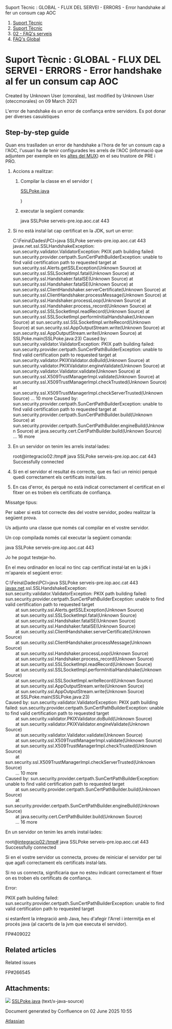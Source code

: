 Suport Tècnic : GLOBAL - FLUX DEL SERVEI - ERRORS - Error handshake al fer un consum cap AOC  

1.  [Suport Tècnic](index.md)
2.  [Suport Tècnic](13893782.md)
3.  [02 - FAQ's serveis](26313393.md)
4.  [FAQ's Global](28705585.md)

Suport Tècnic : GLOBAL - FLUX DEL SERVEI - ERRORS - Error handshake al fer un consum cap AOC
============================================================================================

Created by Unknown User (cmoralea), last modified by Unknown User (oteccmorales) on 09 March 2021

L'error de handshake és un error de confiança entre servidors. Es pot donar per diverses casuístiques

Step-by-step guide
------------------

Quan ens traslladen un error de handshake a l'hora de fer un consum cap a l'AOC, l'usuari ha de tenir configurades les arrels de l'AOC (informació que adjuntem per exemple en les [altes del MUX](26313555.md)) en el seu trustore de PRE i PRO.

1.  Accions a realitzar:  
    1.  Compilar la classe en el servidor (
        
        [SSLPoke.java](attachments/26313606/30868408.java)
        
        )
    2.  executar la següent comanda:  
          
        
        java SSLPoke serveis-pre.iop.aoc.cat 443
        
2.  Si no està instal·lat cap certificat en la JDK, surt un error:
    
    C:\\Feina\\Dades\\PCI>java SSLPoke serveis-pre.iop.aoc.cat 443
    javax.net.ssl.SSLHandshakeException: sun.security.validator.ValidatorException: PKIX path building failed: sun.security.provider.certpath.SunCertPathBuilderException: unable to find valid certification path to requested target
            at sun.security.ssl.Alerts.getSSLException(Unknown Source)
            at sun.security.ssl.SSLSocketImpl.fatal(Unknown Source)
            at sun.security.ssl.Handshaker.fatalSE(Unknown Source)
            at sun.security.ssl.Handshaker.fatalSE(Unknown Source)
            at sun.security.ssl.ClientHandshaker.serverCertificate(Unknown Source)
            at sun.security.ssl.ClientHandshaker.processMessage(Unknown Source)
            at sun.security.ssl.Handshaker.processLoop(Unknown Source)
            at sun.security.ssl.Handshaker.process\_record(Unknown Source)
            at sun.security.ssl.SSLSocketImpl.readRecord(Unknown Source)
            at sun.security.ssl.SSLSocketImpl.performInitialHandshake(Unknown Source)
            at sun.security.ssl.SSLSocketImpl.writeRecord(Unknown Source)
            at sun.security.ssl.AppOutputStream.write(Unknown Source)
            at sun.security.ssl.AppOutputStream.write(Unknown Source)
            at SSLPoke.main(SSLPoke.java:23)
    Caused by: sun.security.validator.ValidatorException: PKIX path building failed: sun.security.provider.certpath.SunCertPathBuilderException: unable to find valid certification path to requested target
            at sun.security.validator.PKIXValidator.doBuild(Unknown Source)
            at sun.security.validator.PKIXValidator.engineValidate(Unknown Source)
            at sun.security.validator.Validator.validate(Unknown Source)
            at sun.security.ssl.X509TrustManagerImpl.validate(Unknown Source)
            at sun.security.ssl.X509TrustManagerImpl.checkTrusted(Unknown Source)
            at sun.security.ssl.X509TrustManagerImpl.checkServerTrusted(Unknown Source)
            ... 10 more
    Caused by: sun.security.provider.certpath.SunCertPathBuilderException: unable to find valid certification path to requested target
            at sun.security.provider.certpath.SunCertPathBuilder.build(Unknown Source)
            at sun.security.provider.certpath.SunCertPathBuilder.engineBuild(Unknown Source)
            at java.security.cert.CertPathBuilder.build(Unknown Source)
            ... 16 more
    
3.  En un servidor on tenim les arrels instal·lades:
    
    root@integracio02:/tmp# java SSLPoke serveis-pre.iop.aoc.cat 443
    Successfully connected
    
      
    
4.  Si en el servidor el resultat és correcte, que es faci un reinici perquè quedi correctament els certificats instal·lats.
5.  En cas d'error, és perquè no està indicat correctament el certificat en el fitxer on es troben els certificats de confiança.

Missatge tipus:

Per saber si està tot correcte des del vostre servidor, podeu realitzar la següent prova.

  

Us adjunto una classe que només cal compilar en el vostre servidor.

  

Un cop compilada només cal executar la següent comanda:

  

java SSLPoke serveis-pre.iop.aoc.cat 443

  

Jo he pogut testejar-ho.

  

En el meu ordinador en local no tinc cap certificat instal·lat en la jdk i m'apareix el següent error:

  

C:\\Feina\\Dades\\PCI>java SSLPoke serveis-pre.iop.aoc.cat 443  
[javax.net](http://javax.net).ssl.SSLHandshakeException: sun.security.validator.ValidatorException: PKIX path building failed: sun.security.provider.certpath.SunCertPathBuilderException: unable to find valid certification path to requested target  
        at sun.security.ssl.Alerts.getSSLException(Unknown Source)  
        at sun.security.ssl.SSLSocketImpl.fatal(Unknown Source)  
        at sun.security.ssl.Handshaker.fatalSE(Unknown Source)  
        at sun.security.ssl.Handshaker.fatalSE(Unknown Source)  
        at sun.security.ssl.ClientHandshaker.serverCertificate(Unknown Source)  
        at sun.security.ssl.ClientHandshaker.processMessage(Unknown Source)  
        at sun.security.ssl.Handshaker.processLoop(Unknown Source)  
        at sun.security.ssl.Handshaker.process\_record(Unknown Source)  
        at sun.security.ssl.SSLSocketImpl.readRecord(Unknown Source)  
        at sun.security.ssl.SSLSocketImpl.performInitialHandshake(Unknown Source)  
        at sun.security.ssl.SSLSocketImpl.writeRecord(Unknown Source)  
        at sun.security.ssl.AppOutputStream.write(Unknown Source)  
        at sun.security.ssl.AppOutputStream.write(Unknown Source)  
        at SSLPoke.main(SSLPoke.java:23)  
Caused by: sun.security.validator.ValidatorException: PKIX path building failed: sun.security.provider.certpath.SunCertPathBuilderException: unable to find valid certification path to requested target  
        at sun.security.validator.PKIXValidator.doBuild(Unknown Source)  
        at sun.security.validator.PKIXValidator.engineValidate(Unknown Source)  
        at sun.security.validator.Validator.validate(Unknown Source)  
        at sun.security.ssl.X509TrustManagerImpl.validate(Unknown Source)  
        at sun.security.ssl.X509TrustManagerImpl.checkTrusted(Unknown Source)  
        at sun.security.ssl.X509TrustManagerImpl.checkServerTrusted(Unknown Source)  
        ... 10 more  
Caused by: sun.security.provider.certpath.SunCertPathBuilderException: unable to find valid certification path to requested target  
        at sun.security.provider.certpath.SunCertPathBuilder.build(Unknown Source)  
        at sun.security.provider.certpath.SunCertPathBuilder.engineBuild(Unknown Source)  
        at java.security.cert.CertPathBuilder.build(Unknown Source)  
        ... 16 more

  

  

En un servidor on tenim les arrels instal·lades:

  

root@[integracio02:/tmp#](http://integracio02/tmp) java SSLPoke serveis-pre.iop.aoc.cat 443  
Successfully connected

  

Si en el vostre servidor us connecta, proveu de reiniciar el servidor per tal que agafi correctament els certificats instal·lats.

  

Si no us connecta, significaria que no esteu indicant correctament el fitxer on es troben els certificats de confiança.

  

  

  

Error: 

PKIX path building failed: sun.security.provider.certpath.SunCertPathBuilderException: unable to find valid certification path to requested target

si estanfent la integració amb Java, heu d'afegir l'Arrel i intermitja en el procés java (al cacerts de la jvm que executa el servidor).

  

FP#409022

Related articles
----------------

  

Related issues

FP#266545

Attachments:
------------

![](images/icons/bullet_blue.gif) [SSLPoke.java](attachments/26313606/30868408.java) (text/x-java-source)  

Document generated by Confluence on 02 June 2025 10:55

[Atlassian](http://www.atlassian.com/)
